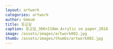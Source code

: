 ```yaml
---
layout: artwork
categories: artwork
author: Gmeum
title: 등교길
caption: 등교길_300×210㎜_Acrylic on paper_2018
image: /assets/images/artwork002.jpg
thumb: /assets/images/thumbs/artwork002.jpg
---
```


